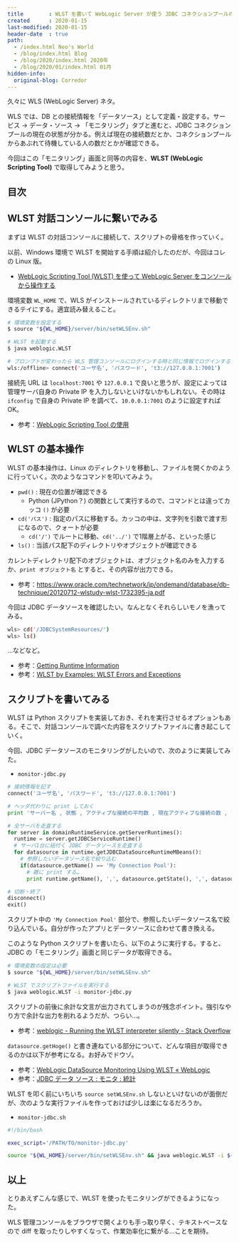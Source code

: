 ```yaml
---
title        : WLST を書いて WebLogic Server が使う JDBC コネクションプールのモニタリングをしてみた
created      : 2020-01-15
last-modified: 2020-01-15
header-date  : true
path:
  - /index.html Neo's World
  - /blog/index.html Blog
  - /blog/2020/index.html 2020年
  - /blog/2020/01/index.html 01月
hidden-info:
  original-blog: Corredor
---
```


久々に WLS (WebLogic Server) ネタ。

WLS では、DB との接続情報を「データソース」として定義・設定する。サービス → データ・ソース → 「モニタリング」タブと進むと、JDBC コネクションプールの現在の状態が分かる。例えば現在の接続数だとか、コネクションプールからあぶれて待機している人の数だとかが確認できる。

今回はこの「モニタリング」画面と同等の内容を、**WLST (WebLogic Scripting Tool)** で取得してみようと思う。

## 目次

## WLST 対話コンソールに繋いでみる

まずは WLST の対話コンソールに接続して、スクリプトの骨格を作っていく。

以前、Windows 環境で WLST を開始する手順は紹介したのだが、今回はコレの Linux 版。

- [WebLogic Scripting Tool (WLST) を使って WebLogic Server をコンソールから操作する](/blog/2016/09/26-01.html)

環境変数 `WL_HOME` で、WLS がインストールされているディレクトリまで移動できるテイにする。適宜読み替えること。

```bash
# 環境変数を設定する
$ source "${WL_HOME}/server/bin/setWLSEnv.sh"

# WLST を起動する
$ java weblogic.WLST

# プロンプトが変わったら WLS 管理コンソールにログインする時と同じ情報でログインする
wls:/offline> connect('ユーザ名', 'パスワード', 't3://127.0.0.1:7001')
```

接続先 URL は `localhost:7001` や `127.0.0.1` で良いと思うが、設定によっては管理サーバ自身の Private IP を入力しないといけないかもしれない。その時は `ifconfig` で自身の Private IP を調べて、`10.0.0.1:7001` のように設定すれば OK。

- 参考：[WebLogic Scripting Tool の使用](http://otndnld.oracle.co.jp/document/products/wls/docs90/config_scripting/using_WLST.html)

## WLST の基本操作

WLST の基本操作は、Linux のディレクトリを移動し、ファイルを開くかのように行っていく。次のようなコマンドを叩いてみよう。

- `pwd()` : 現在の位置が確認できる
  - Python (JPython？) の関数として実行するので、コマンドとは違ってカッコ `()` が必要
- `cd('パス')` : 指定のパスに移動する。カッコの中は、文字列を引数で渡す形になるので、クォートが必要
  - `cd('/')` でルートに移動、`cd('../')` で1階層上がる、といった感じ
- `ls()` : 当該パス配下のディレクトリやオブジェクトが確認できる

カレントディレクトリ配下のオブジェクトは、オブジェクト名のみを入力するか、`print オブジェクト名` とすると、その内容が出力できる。

- 参考：<https://www.oracle.com/technetwork/jp/ondemand/database/db-technique/20120712-wlstudy-wlst-1732395-ja.pdf>

今回は JDBC データソースを確認したい。なんとなくそれらしいモノを漁ってみる。

```bash
wls> cd('/JDBCSystemResources/')
wls> ls()
```

…などなど。

- 参考：[Getting Runtime Information](https://docs.oracle.com/cd/E29542_01/web.1111/e13715/monitoring.htm)
- 参考：[WLST by Examples: WLST Errors and Exceptions](https://wlstbyexamples.blogspot.com/2010/01/wlst-errors-and-exceptions.html)

## スクリプトを書いてみる

WLST は Python スクリプトを実装しておき、それを実行させるオプションもある。そこで、対話コンソールで調べた内容をスクリプトファイルに書き起こしていく。

今回、JDBC データソースのモニタリングがしたいので、次のように実装してみた。

- `monitor-jdbc.py`

```python
# 接続情報を記す
connect('ユーザ名', 'パスワード', 't3://127.0.0.1:7001')

# ヘッダ代わりに print しておく
print 'サーバー名 , 状態 , アクティブな接続の平均数 , 現在アクティブな接続の数 , アクティブな接続の最大数 , 接続待機の現在数 , 接続待機の最大数 , 現在の容量'

# 全サーバを走査する
for server in domainRuntimeService.getServerRuntimes():
  runtime = server.getJDBCServiceRuntime()
  # サーバ1台に紐付く JDBC データソースを走査する
  for datasource in runtime.getJDBCDataSourceRuntimeMBeans():
    # 参照したいデータソース名で絞り込む
    if(datasource.getName() == 'My Connection Pool'):
      # 雑に print する…
      print runtime.getName(), ',', datasource.getState(), ',', datasource.getActiveConnectionsAverageCount(), ',', datasource.getActiveConnectionsCurrentCount(), ',', datasource.getActiveConnectionsHighCount(), ',', datasource.getWaitingForConnectionCurrentCount(), ',', datasource.getWaitingForConnectionHighCount(), ',', datasource.getCurrCapacity()

# 切断・終了
disconnect()
exit()
```

スクリプト中の `'My Connection Pool'` 部分で、参照したいデータソース名で絞り込んでいる。自分が作ったアプリとデータソースに合わせて書き換える。

このような Python スクリプトを書いたら、以下のように実行する。すると、JDBC の「モニタリング」画面と同じデータが取得できる。

```bash
# 環境変数の設定は必要
$ source "${WL_HOME}/server/bin/setWLSEnv.sh"

# WLST でスクリプトファイルを実行する
$ java weblogic.WLST -i monitor-jdbc.py
```

スクリプトの前後に余計な文言が出力されてしまうのが残念ポイント。強引なやり方で余計な出力を削れるようだが、つらい…。

- 参考：[weblogic - Running the WLST interpreter silently - Stack Overflow](https://stackoverflow.com/questions/21831434/running-the-wlst-interpreter-silently)

`datasource.getHoge()` と書き連ねている部分について、どんな項目が取得できるのかは以下が参考になる。お好みでドウゾ。

- 参考：[WebLogic DataSource Monitoring Using WLST « WebLogic](http://middlewaremagic.com/weblogic/?p=4917)
- 参考：[JDBC データ ソース : モニタ : 統計](http://otndnld.oracle.co.jp/document/products/wls/docs92/ConsoleHelp/pagehelp/JDBCjdbcdatasourcesjdbcdatasourcemonitorstatisticstitle.html)

WLST を叩く前にいちいち `source setWLSEnv.sh` しないといけないのが面倒だが、次のような実行ファイルを作っておけば少しは楽になるだろうか。

- `monitor-jdbc.sh`

```bash
#!/bin/bash

exec_script='/PATH/TO/monitor-jdbc.py'

source "${WL_HOME}/server/bin/setWLSEnv.sh" && java weblogic.WLST -i ${exec_script}"
```

## 以上

とりあえずこんな感じで、WLST を使ったモニタリングができるようになった。

WLS 管理コンソールをブラウザで開くよりも手っ取り早く、テキストベースなので diff を取ったりしやすくなって、作業効率化に繋がる…ことを期待。
